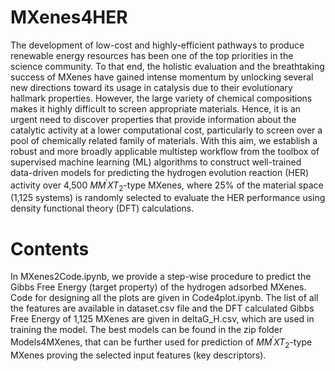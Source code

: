 # MXenes4HER
The development of low-cost and highly-efficient pathways to produce renewable energy resources has been one of the top priorities in the science community. To that end, the holistic evaluation and the breathtaking success of MXenes have gained intense momentum by unlocking several new directions toward its usage in catalysis due to their evolutionary hallmark properties. However, the large variety of chemical compositions makes it highly difficult to screen appropriate materials. Hence, it is an urgent need to discover properties that provide information about the catalytic activity at a lower computational cost, particularly to screen over a pool of chemically related family of materials. With this aim, we establish a robust and more broadly applicable multistep workflow from the toolbox of supervised machine learning (ML) algorithms to construct well-trained data-driven models for predicting the hydrogen evolution reaction (HER) activity over 4,500 $MM{^\prime}XT_2$-type MXenes, where 25% of the material space (1,125 systems) is randomly selected to evaluate the HER performance using density functional theory (DFT) calculations.

# Contents
In MXenes2Code.ipynb, we provide a step-wise procedure to predict the Gibbs Free Energy (target property) of the hydrogen adsorbed MXenes. Code for designing all the plots are given in Code4plot.ipynb. The list of all the features are available in dataset.csv file and the DFT calculated Gibbs Free Energy of 1,125 MXenes are given in deltaG_H.csv, which are used in training the model. The best models can be found in the zip folder Models4MXenes, that can be further used for prediction of $MM{^\prime}XT_2$-type MXenes proving the selected input features (key descriptors).

